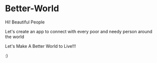 # Better-World
Hi! Beautiful People 


Let's create an app to connect with every poor and needy person around the world

Let's Make A Better World to Live!!!

:)
